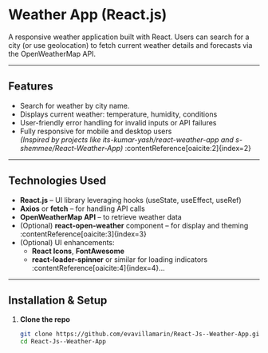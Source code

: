 # Weather App (React.js)

A responsive weather application built with React. Users can search for a city (or use geolocation) to fetch current weather details and forecasts via the OpenWeatherMap API.

---

##  Features

- Search for weather by city name.
- Displays current weather: temperature, humidity, conditions
- User-friendly error handling for invalid inputs or API failures
- Fully responsive for mobile and desktop users  
  *(Inspired by projects like its-kumar-yash/react-weather-app and s-shemmee/React-Weather-App)* :contentReference[oaicite:2]{index=2}

---

##  Technologies Used

- **React.js** – UI library leveraging hooks (useState, useEffect, useRef)
- **Axios** or **fetch** – for handling API calls
- **OpenWeatherMap API** – to retrieve weather data
- (Optional) **react-open-weather** component – for display and theming :contentReference[oaicite:3]{index=3}
- (Optional) UI enhancements:
  - **React Icons**, **FontAwesome**
  - **react-loader-spinner** or similar for loading indicators :contentReference[oaicite:4]{index=4}...

---

##  Installation & Setup

1. **Clone the repo**  
   ```bash
   git clone https://github.com/evavillamarin/React-Js--Weather-App.git
   cd React-Js--Weather-App

